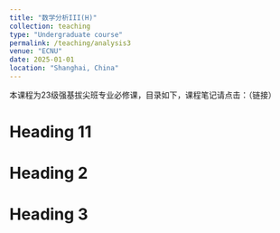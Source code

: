 ```yaml
---
title: "数学分析III(H)"
collection: teaching
type: "Undergraduate course"
permalink: /teaching/analysis3
venue: "ECNU"
date: 2025-01-01
location: "Shanghai, China"
---
```


本课程为23级强基拔尖班专业必修课，目录如下，课程笔记请点击：（链接）

Heading 11
======

Heading 2
======

Heading 3
======

